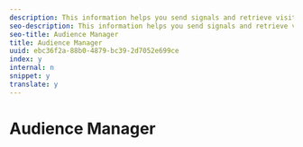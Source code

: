 ```yaml
---
description: This information helps you send signals and retrieve visitor segments from Adobe Audience Manager.
seo-description: This information helps you send signals and retrieve visitor segments from Adobe Audience Manager.
seo-title: Audience Manager
title: Audience Manager
uuid: ebc36f2a-88b0-4879-bc39-2d7052e699ce
index: y
internal: n
snippet: y
translate: y
---
```


# Audience Manager


